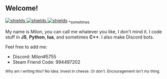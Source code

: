 ## Welcome!
[![shields](https://img.shields.io/badge/sleep-deprived-orange?style=for-the-badge) ![shields](https://img.shields.io/badge/working-80%25%20of%20the%20time*-blue?style=for-the-badge) ![shields](https://img.shields.io/badge/powered%20by-coffe-orange?style=for-the-badge)](https://shields.io/)
<sub> *sometimes </sub>

My name is Milon, you can call me whatever you like, I don't mind it.
I code stuff in **JS**, **Python**, **lua**, and sometimes **C++**.
I also make Discord bots.

Feel free to add me:
* Discord: Milon#5755
* Steam Friend Code: 994497202


<sub> Why am I writing this? No idea. Invest in cheese. Or don't. Encouragement isn't my thing. </sub>
